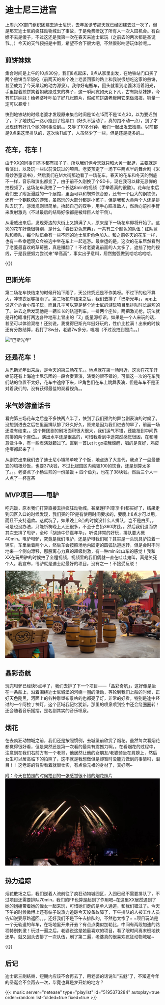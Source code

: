 # 迪士尼三进宫


上周六XX部门组织团建去迪士尼玩，去年圣诞节那天就已经团建去过一次了，但是那天迪士尼的疯狂动物城出了事故，于是免费赠送了所有人一次入园机会。有白嫖不去是傻子，不过这还是我第一次在春天来迪士尼玩（之前去的两次都是圣诞节。。）今天的天气预报是中雨，希望不会下很大吧，不然很影响游玩体验呢。。

## 煎饼妹妹
集合时间是上午的10点30分，我们8点起床，9点从家里出发，在地铁站门口买了两个煎饼当早饭吃（前两天的某个晚上老婆回家的路上和我说很想吃这家的煎饼，甚至成为了今天早起的动力源泉）。我停好电瓶车，回头就看到老婆沐浴着阳光，手里提着煎饼笑着朝我跑过来的样子，这一瞬间宛如天女下凡，古有奶茶妹妹，今有煎饼妹妹！给老婆咔咔拍了好几张照片，假如煎饼店老板用它来做海报，销量一定可以暴增！

快到地铁站的时候老婆才发现原来集合时间是10点15而不是10点30，以为要迟到了，下了地铁后一路小跑到了检票口（好久不运动了，真的跑不动一点），到了才发现还有好几个她的同事没到。。又等了10多分钟，我们一起出发去检票。以前都是9点来这里排队的，这次快11点了，人虽然少了一些，但是还是挺多的。。

## 花车，花车！
由于XX的同事们基本都有搭子了，所以我们俩今天就只和大黄一起逛，主要就是看演出，以及玩一些以前没玩过的项目。老婆预定了一场下午两点半的舞台剧《米奇妙游童话书》，然后我们在M大街那边看了一场花车，春天的花车和冬天的到底不一样，音乐和演出都变了，由于前不久刚换了个SD卡，现在我可以肆无忌惮的拍视频了，这场花车我拍了一个长达8min的视频（手举着真的很酸）。花车结束后我们去了附近漫威的一个展馆，里面可以和蜘蛛侠合影，还有一个巨大的钢铁侠，还有一个钢铁侠的游戏，虽然玩的大部分都是小孩子，但是我和大黄两个人还是排队去玩了。游戏规则很简单，抬起自己的双手，用手心瞄准敌人，然后向前推手臂来发射激光（不过最后的结局好像都是被绿巨人给干倒）。

从漫威出来后，发现旁边的大街上又排满了人，原来是下一场花车即将开始了。这次的花车好像很特别，是什么「春日彩色庆典」，一共有三个颜色的队伍：红队蓝队和黄队，每个队伍会有一些不同的迪士尼IP角色加入。和之前冬天的花车一样，也有一些幸运观众会被选中坐在车上一起巡游。最幸运的是，这次的花车居然看到了老婆最喜欢的草莓熊，真是赚翻了！不过老婆说前面的人太多了，遮挡了她的视线，于是我便努力尝试来“举高高”，事实出乎意料，居然勉强做到哈哈哈哈哈。

{{<carousel imgs="./huache_1.jpg, ./huache_2.jpg, ./huache_3.jpg, ./huache_4.jpg">}}

## 巴斯光年
第二场花车快结束的时候开始下雨了，天公终究还是不作美呀。不过下的也不算大，冲锋衣足够挡雨了。第二场花车结束之后，我们去排了「巴斯光年」，app上说这个适合小孩子玩，而且几乎可以算是整个迪士尼的游玩项目里排队时长最短的了。进去之后发现他是一辆长长的轨道列车，一排两个座位，两把激光枪，玩法就是开枪瞄准打两边各种地形上冒出的「Z」能量源标识。如果是一个人来玩的话，甚至可以体验双枪！还别说，我觉得巴斯光年挺好玩的，性价比拉满！出来的时候还有分数结算，我打了8w分，老婆7w多分，嘎嘎（不过没拍到照片。。）

!["巴斯光年"](./basiguangnian.jpg "巴斯光年")

## 还是花车！
从巴斯光年出来后，是今天的第三场花车。。地点就在第一场附近，这次在花车开始前还有上海迪士尼乐团的一段合奏表演，演奏的很不错的。可惜这一次的花车我们站的位置不太好，花车中途停下来，IP角色们在车上跳舞表演，但是车车不是正对着我们的，没有获得最佳的观看视角。。

## 米气妙游童话书
看完第三场花车之后差不多快两点半了，快到了我们预约的舞台剧表演的时候了。没想到进去之后在里面排队排了好久好久，原来是因为我们进去的早了，前面一场还没有结束。。这个舞团剧的剧场面积很大很大，我们运气不错，还能抢到中间靠前排的两个座位。。演出水平还是很高的，可惜我看到中途突然感觉很困，在和睡意做斗争，有一些表演就错过了。直到一首Let it go把我惊醒，唱的是真好，鸡皮疙瘩都起来了！

从剧院出来我们去了迪士尼小镇简单吃了个饭，地点选了大食代，我点了一盘最便宜的培根炒饭，也要37块钱，不过比起园区内动辄100的饮食，还是划算太多了。。。老婆点了小杨生煎的一份菜饭 + 四个鱼丸，也花了38块钱。然后三个人一人点了一杯喜茶

## MVP项目——甩驴
吃完饭，原本我们打算直接去排疯狂动物城，甚至连FP(尊享卡)都买好了，结果走到园区入口的时候发现，我们买的FP是有使用时间要求的，要晚上8点才可以用，而且不支持退款。这就坑了，如果晚上8点的时候没什么人排队，岂不是白买。。可是也没办法，只能祈祷晚上人还很多，不至于白扔360块钱。。然后我们退而求其次去排了甩驴，全称「胡迪牛仔嘉年华」，听说非常的好玩，排队要大概40min。甩驴甩驴，究竟是我们甩驴，还是驴甩我们呢？其实是一头玩具驴拉着一辆车，车里坐着两个人，然后车会按照场地内固定的圆弧轨道运转，但是会时不时地来一个侧向漂移，那股离心力真的超级刺激，有一种mini过山车的感觉！我和XX在玩甩驴的时候拍了全程视频，视频里的我们俩就一直在哇哇鬼叫，真是笑死个人。我宣布，甩驴就是迪士尼最好的项目，没有之一！不接受反驳！

!["甩驴"](./shuailv.jpg "甩驴")

## 晶彩奇航
玩完甩驴已经快5点半了，我们去排了下一个项目——「晶彩奇航」，这好像是坐在一条船上，沿着围绕迪士尼城堡的河绕一圈的活动，等轮到我们上船的时候，正好天色刚黑，河面上的各种雕塑布景啥的也都亮了灯，非常的好看，特别是途中经过的一个阿拉丁神灯，这个区域我记忆犹新，那里的喷泉喷到空中还会绕圈圈转！还会随着音乐摇摆，是名副其实的音乐喷泉。

## 烟花
在去疯狂动物城之前，我们还是按照惯例，去城堡前欣赏了烟花。虽然每次看烟花都觉得很好看，但是果然还是第一次看的最具有震撼力啊。。在看烟花的过程中，注意到在我们右前方有一个老哥，他居然让他的女朋友/老婆骑坐在肩膀上，然后女生可以居高临下的拍照了，这不就是我想做但是却暂时没能力做到的事情吗，泪目！！这老哥的背影看着就很壮实，有点像元祖的身材了，真好啊~

附：今天在拍照的时候拍到的一张感觉很不错的烟花照片
!["烟花"](./firework.jpg "烟花")

## 热力追踪
烟花散场之后，我们逆着人流前往了疯狂动物城园区，入园已经不需要排队了，不过项目还需要排队70min，我们的FP也算是起到了作用吧~在这里XX居然遇到了她的姐姐带着她的侄女一起来玩，可惜她们走的是单人通道，和我们错过了。今天下午的时候微博上还有帖子说热力追踪今天设备故障了，下午排队的人被工作人员告知说要原路返回。。。还好我们不是下午去排队的，不然也太惨了= =项目玩法是一个无轨道的车车，在场地里开来开去？有点点类似加勒比，中间有两段加速的路程特别刺激！玩过一遍之后，老婆说这是她最喜欢的项目，看了眼时间离末班地铁还早，就又回头去排了一次队伍，刷了第二遍，老婆真的很喜欢疯狂动物城呢~

{{<carousel imgs="./niu.jpg, ./relizhuizong.jpg, ./dongwuchen_1.jpg, ./dongwuchen_2.jpg, ./dongwuchen_3.jpg">}}


## 后记
迪士尼三刷结束，短期内应该不会再去了，用老婆的话说叫“去魅”了，不知道今年的圣诞会不会再去一次，毕竟也算是梦开始的地方？

{{< music server="netease" type="playlist" id="5195373284" autoplay=true order=random list-folded=true fixed=true >}}
